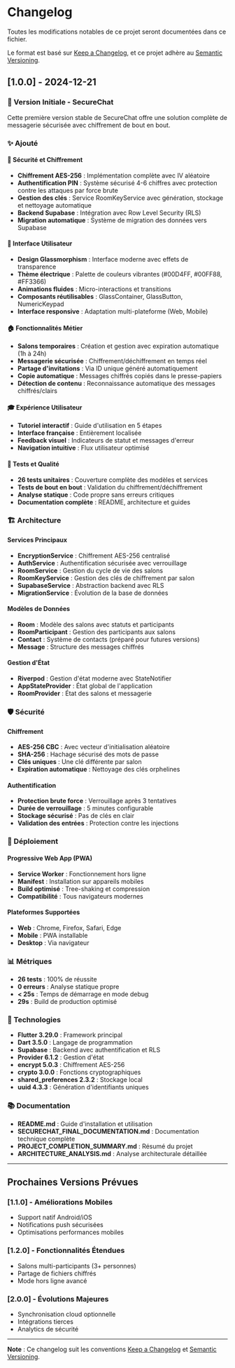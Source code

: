# Changelog

Toutes les modifications notables de ce projet seront documentées dans ce fichier.

Le format est basé sur [Keep a Changelog](https://keepachangelog.com/fr/1.0.0/),
et ce projet adhère au [Semantic Versioning](https://semver.org/spec/v2.0.0.html).

## [1.0.0] - 2024-12-21

### 🎉 Version Initiale - SecureChat

Cette première version stable de SecureChat offre une solution complète de messagerie sécurisée avec chiffrement de bout en bout.

### ✨ Ajouté

#### 🔐 Sécurité et Chiffrement
- **Chiffrement AES-256** : Implémentation complète avec IV aléatoire
- **Authentification PIN** : Système sécurisé 4-6 chiffres avec protection contre les attaques par force brute
- **Gestion des clés** : Service RoomKeyService avec génération, stockage et nettoyage automatique
- **Backend Supabase** : Intégration avec Row Level Security (RLS)
- **Migration automatique** : Système de migration des données vers Supabase

#### 🎨 Interface Utilisateur
- **Design Glassmorphism** : Interface moderne avec effets de transparence
- **Thème électrique** : Palette de couleurs vibrantes (#00D4FF, #00FF88, #FF3366)
- **Animations fluides** : Micro-interactions et transitions
- **Composants réutilisables** : GlassContainer, GlassButton, NumericKeypad
- **Interface responsive** : Adaptation multi-plateforme (Web, Mobile)

#### 🏠 Fonctionnalités Métier
- **Salons temporaires** : Création et gestion avec expiration automatique (1h à 24h)
- **Messagerie sécurisée** : Chiffrement/déchiffrement en temps réel
- **Partage d'invitations** : Via ID unique généré automatiquement
- **Copie automatique** : Messages chiffrés copiés dans le presse-papiers
- **Détection de contenu** : Reconnaissance automatique des messages chiffrés/clairs

#### 🎓 Expérience Utilisateur
- **Tutoriel interactif** : Guide d'utilisation en 5 étapes
- **Interface française** : Entièrement localisée
- **Feedback visuel** : Indicateurs de statut et messages d'erreur
- **Navigation intuitive** : Flux utilisateur optimisé

#### 🧪 Tests et Qualité
- **26 tests unitaires** : Couverture complète des modèles et services
- **Tests de bout en bout** : Validation du chiffrement/déchiffrement
- **Analyse statique** : Code propre sans erreurs critiques
- **Documentation complète** : README, architecture et guides

### 🏗️ Architecture

#### Services Principaux
- **EncryptionService** : Chiffrement AES-256 centralisé
- **AuthService** : Authentification sécurisée avec verrouillage
- **RoomService** : Gestion du cycle de vie des salons
- **RoomKeyService** : Gestion des clés de chiffrement par salon
- **SupabaseService** : Abstraction backend avec RLS
- **MigrationService** : Évolution de la base de données

#### Modèles de Données
- **Room** : Modèle des salons avec statuts et participants
- **RoomParticipant** : Gestion des participants aux salons
- **Contact** : Système de contacts (préparé pour futures versions)
- **Message** : Structure des messages chiffrés

#### Gestion d'État
- **Riverpod** : Gestion d'état moderne avec StateNotifier
- **AppStateProvider** : État global de l'application
- **RoomProvider** : État des salons et messagerie

### 🛡️ Sécurité

#### Chiffrement
- **AES-256 CBC** : Avec vecteur d'initialisation aléatoire
- **SHA-256** : Hachage sécurisé des mots de passe
- **Clés uniques** : Une clé différente par salon
- **Expiration automatique** : Nettoyage des clés orphelines

#### Authentification
- **Protection brute force** : Verrouillage après 3 tentatives
- **Durée de verrouillage** : 5 minutes configurable
- **Stockage sécurisé** : Pas de clés en clair
- **Validation des entrées** : Protection contre les injections

### 🚀 Déploiement

#### Progressive Web App (PWA)
- **Service Worker** : Fonctionnement hors ligne
- **Manifest** : Installation sur appareils mobiles
- **Build optimisé** : Tree-shaking et compression
- **Compatibilité** : Tous navigateurs modernes

#### Plateformes Supportées
- **Web** : Chrome, Firefox, Safari, Edge
- **Mobile** : PWA installable
- **Desktop** : Via navigateur

### 📊 Métriques

- **26 tests** : 100% de réussite
- **0 erreurs** : Analyse statique propre
- **< 25s** : Temps de démarrage en mode debug
- **29s** : Build de production optimisé

### 🔧 Technologies

- **Flutter 3.29.0** : Framework principal
- **Dart 3.5.0** : Langage de programmation
- **Supabase** : Backend avec authentification et RLS
- **Provider 6.1.2** : Gestion d'état
- **encrypt 5.0.3** : Chiffrement AES-256
- **crypto 3.0.0** : Fonctions cryptographiques
- **shared_preferences 2.3.2** : Stockage local
- **uuid 4.3.3** : Génération d'identifiants uniques

### 📚 Documentation

- **README.md** : Guide d'installation et utilisation
- **SECURECHAT_FINAL_DOCUMENTATION.md** : Documentation technique complète
- **PROJECT_COMPLETION_SUMMARY.md** : Résumé du projet
- **ARCHITECTURE_ANALYSIS.md** : Analyse architecturale détaillée

---

## Prochaines Versions Prévues

### [1.1.0] - Améliorations Mobiles
- Support natif Android/iOS
- Notifications push sécurisées
- Optimisations performances mobiles

### [1.2.0] - Fonctionnalités Étendues
- Salons multi-participants (3+ personnes)
- Partage de fichiers chiffrés
- Mode hors ligne avancé

### [2.0.0] - Évolutions Majeures
- Synchronisation cloud optionnelle
- Intégrations tierces
- Analytics de sécurité

---

**Note** : Ce changelog suit les conventions [Keep a Changelog](https://keepachangelog.com/) et [Semantic Versioning](https://semver.org/).
